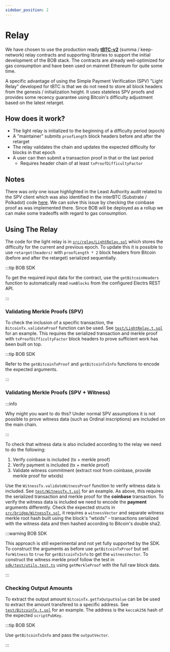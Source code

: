 ```yaml
---
sidebar_position: 2
---
```


# Relay

We have chosen to use the production ready [**tBTC-v2**](https://github.com/keep-network/tbtc-v2/blob/main/solidity/contracts/relay/LightRelay.sol) (summa / keep-network) relay contracts and supporting libraries to support the initial development of the BOB stack. The contracts are already well-optimized for gas consumption and have been used on mainnet Ethereum for quite some time.

A specific advantage of using the Simple Payment Verification (SPV) "Light Relay" developed for tBTC is that we do not need to store all block headers from the genesis / initialization height. It uses stateless SPV proofs and provides some recency guarantee using Bitcoin's difficulty adjustment based on the latest retarget.

## How does it work?

- The light relay is initialized to the beginning of a difficulty period (epoch)
- A "maintainer" submits `proofLength` block headers before and after the retarget
- The relay validates the chain and updates the expected difficulty for blocks in that epoch
- A user can then submit a transaction proof in that or the last period
  - Requires header chain of at least `txProofDifficultyFactor`
  
## Notes

There was only one issue highlighted in the Least Authority audit related to the SPV client which was also identified in the interBTC (Substrate / Polkadot) code [here](https://github.com/interlay/interbtc/issues/1073). We can solve this issue by checking the coinbase proof as was implemented there. Since BOB will be deployed as a rollup we can make some tradeoffs with regard to gas consumption.

## Using The Relay

The code for the light relay is in [`src/relay/LightRelay.sol`](https://github.com/bob-collective/bob/blob/master/src/relay/LightRelay.sol) which stores the difficulty for the current and previous epoch. To update this it is possible to use `retarget(headers)` with `proofLength * 2` block headers from Bitcoin (before and after the retarget) serialized sequentially. 

:::tip BOB SDK

To get the required input data for the contract, use the `getBitcoinHeaders` function to automatically read `numBlocks` from the configured Electrs REST API.

:::

### Validating Merkle Proofs (SPV)

To check the inclusion of a specific transaction, the `BitcoinTx.validateProof` function can be used. See [`test/LightRelay.t.sol`](https://github.com/bob-collective/bob/blob/master/test/LightRelay.t.sol) for an example. This requires the serialized transaction and merkle proof with `txProofDifficultyFactor` block headers to prove sufficient work has been built on top.

:::tip BOB SDK

Refer to the `getBitcoinTxProof` and `getBitcoinTxInfo` functions to encode the expected arguments.

:::

### Validating Merkle Proofs (SPV + Witness)

:::info

Why might you want to do this? Under normal SPV assumptions it is not possible to prove witness data (such as Ordinal inscriptions) are included on the main chain.

:::

To check that witness data is also included according to the relay we need to do the following:

1. Verify coinbase is included (tx + merkle proof)
2. Verify payment is included (tx + merkle proof)
3. Validate witness commitment (extract root from coinbase, provide merkle proof for wtxids)

Use the `WitnessTx.validateWitnessProof` function to verify witness data is included. See [`test/WitnessTx.t.sol`](https://github.com/bob-collective/bob/blob/master/test/WitnessTx.t.sol) for an example. As above, this requires the serialized transaction and merkle proof for the **coinbase** transaction. To verify the witness data is included we need to encode the **payment** arguments differently. Check the expected structs in [`src/bridge/WitnessTx.sol`](https://github.com/bob-collective/bob/blob/master/src/bridge/WitnessTx.sol), it requires a `witnessVector` and separate witness merkle root hash built using the block's "wtxids" - transactions serialized with the witness data and then hashed according to Bitcoin's double sha2.

:::warning BOB SDK

This approach is still experimental and not yet fully supported by the SDK. To construct the arguments as before use `getBitcoinTxProof` but set `forWitness` to `true` for `getBitcoinTxInfo` to get the `witnessVector`. To construct the witness merkle proof follow the test in [`sdk/test/utils.test.ts`](https://github.com/bob-collective/bob/blob/master/sdk/test/utils.test.ts) using `getMerkleProof` with the full raw block data.

:::

### Checking Output Amounts

To extract the output amount `BitcoinTx.getTxOutputValue` can be be used to extract the amount transfered to a specific address. See [`test/BitcoinTx.t.sol`](https://github.com/bob-collective/bob/blob/master/test/BitcoinTx.t.sol) for an example. The address is the `keccak256` hash of the expected `scriptPubKey`.

:::tip BOB SDK

Use `getBitcoinTxInfo` and pass the `outputVector`.

:::
